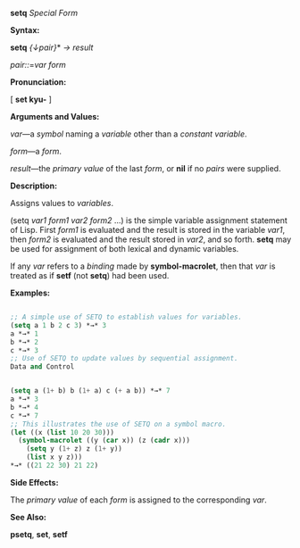 **setq** *Special Form* 



**Syntax:** 



**setq** *\{↓pair\}*\* *→ result* 



*pair::*=*var form* 



**Pronunciation:** 



[ **set kyu-** ] 



**Arguments and Values:** 



*var*—a *symbol* naming a *variable* other than a *constant variable*. 



*form*—a *form*. 



*result*—the *primary value* of the last *form*, or **nil** if no *pairs* were supplied. 



**Description:** 



Assigns values to *variables*. 



(setq *var1 form1 var2 form2* ...) is the simple variable assignment statement of Lisp. First *form1* is evaluated and the result is stored in the variable *var1*, then *form2* is evaluated and the result stored in *var2*, and so forth. **setq** may be used for assignment of both lexical and dynamic variables. 



If any *var* refers to a *binding* made by **symbol-macrolet**, then that *var* is treated as if **setf** (not **setq**) had been used. 



**Examples:**
```lisp

;; A simple use of SETQ to establish values for variables. 
(setq a 1 b 2 c 3) *→* 3 
a *→* 1 
b *→* 2 
c *→* 3 
;; Use of SETQ to update values by sequential assignment. 
Data and Control 


(setq a (1+ b) b (1+ a) c (+ a b)) *→* 7 
a *→* 3 
b *→* 4 
c *→* 7 
;; This illustrates the use of SETQ on a symbol macro. 
(let ((x (list 10 20 30))) 
  (symbol-macrolet ((y (car x)) (z (cadr x))) 
    (setq y (1+ z) z (1+ y)) 
    (list x y z))) 
*→* ((21 22 30) 21 22) 

```
**Side Effects:** 



The *primary value* of each *form* is assigned to the corresponding *var*. 



**See Also:** 



**psetq**, **set**, **setf** 



